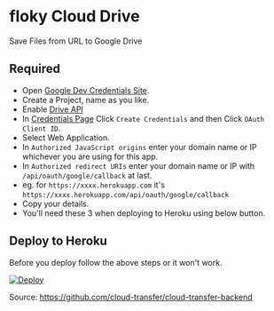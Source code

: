 # floky Cloud Drive

Save Files from URL to Google Drive

## Required

* Open [Google Dev Credentials Site](https://console.developers.google.com/apis/credentials).
* Create a Project, name as you like.
* Enable [Drive API](https://console.developers.google.com/apis/library/drive.googleapis.com)
* In [Credentials Page](https://console.developers.google.com/apis/credentials) Click `Create Credentials` and then Click `OAuth Client ID`.
* Select Web Application.
* In `Authorized JavaScript origins` enter your domain name or IP whichever you are using for this app.
* In `Authorized redirect URIs` enter your domain name or IP with `/api/oauth/google/callback` at last.
* eg. for `https://xxxx.herokuapp.com` it's `https://xxxx.herokuapp.com/api/oauth/google/callback`
* Copy your details.
* You'll need these 3 when deploying to Heroku using below button.

## Deploy to Heroku

Before you deploy follow the above steps or it won't work.

[![Deploy](https://www.herokucdn.com/deploy/button.svg)](https://heroku.com/deploy)

Source: https://github.com/cloud-transfer/cloud-transfer-backend
